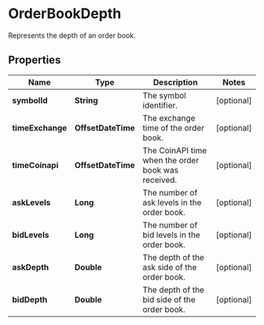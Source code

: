 

# OrderBookDepth

Represents the depth of an order book.

## Properties

Name | Type | Description | Notes
------------ | ------------- | ------------- | -------------
**symbolId** | **String** | The symbol identifier. |  [optional]
**timeExchange** | **OffsetDateTime** | The exchange time of the order book. |  [optional]
**timeCoinapi** | **OffsetDateTime** | The CoinAPI time when the order book was received. |  [optional]
**askLevels** | **Long** | The number of ask levels in the order book. |  [optional]
**bidLevels** | **Long** | The number of bid levels in the order book. |  [optional]
**askDepth** | **Double** | The depth of the ask side of the order book. |  [optional]
**bidDepth** | **Double** | The depth of the bid side of the order book. |  [optional]



